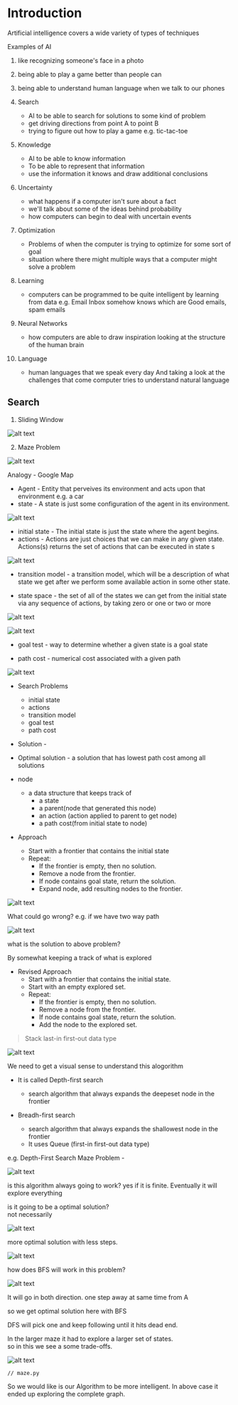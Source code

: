 # Introduction
Artificial intelligence covers a wide variety of types of techniques

Examples of AI
1. like recognizing someone's face in a photo
2. being able to play a game better than people can
3. being able to understand human language when we talk to our phones



1. Search
    * AI to be able to search for solutions to some kind of problem
    * get driving directions from point A to point B
    * trying to figure out how to play a game e.g. tic-tac-toe
2. Knowledge
    * AI to be able to know information
    * To be able to represent that information
    * use the information it knows and draw additional conclusions
3. Uncertainty
    * what happens if a computer isn't sure about a fact
    * we'll talk about some of the ideas behind probability
    * how computers can begin to deal with uncertain events
4. Optimization
    * Problems of when the computer is trying to optimize for some sort of goal
    * situation where there might multiple ways that a computer might solve a problem
5. Learning
    * computers can be programmed to be quite intelligent by learning from data
    e.g. Email Inbox somehow knows which are Good emails, spam emails
6. Neural Networks
    * how computers are able to draw inspiration looking at the structure of the human brain
7. Language
    * human languages that we speak every day And taking a look at the challenges that come computer tries to understand natural language


## Search

1. Sliding Window

![alt text](Assets/image.png)

2. Maze Problem

![alt text](image.png)

Analogy - Google Map

* Agent - Entity that perveives its environment and acts upon that environment
e.g. a car
* state - A state is just some configuration of the agent in its environment.


![alt text](image-1.png)

* initial state - The initial state is just the state where the agent begins.
* actions - Actions are just choices that we can make in any given state.
Actions(s) returns the set of actions that can be executed in state s

![alt text](image-2.png)

* transition model - a transition model, which will be a description of what state we get after we perform some available action in some other state.


* state space - the set of all of the states we can get from the initial state via any sequence of actions, by taking zero or one or two or more

![alt text](image-3.png)

![alt text](image-4.png)

* goal test - way to determine whether a given state is a goal state

* path cost - numerical cost associated with a given path

![alt text](image-5.png)

* Search Problems
    * initial state
    * actions
    * transition model
    * goal test
    * path cost

* Solution - 

* Optimal solution - a solution that has lowest path cost among all solutions

* node
    * a data structure that keeps track of 
        * a state
        * a parent(node that generated this node)
        * an action (action applied to parent to get node)
        * a path cost(from initial state to node)

* Approach
    * Start with a frontier that contains the initial state
    * Repeat:
        * If the frontier is empty, then no solution.
        * Remove a node from the frontier.
        * If node contains goal state, return the solution.
        * Expand node, add resulting nodes to the frontier.

![alt text](image-6.png)

What could go wrong?
e.g. if we have two way path

![alt text](image-7.png)

what is the solution to above problem?

By somewhat keeping a track of what is explored

* Revised Approach
    * Start with a frontier that contains the initial state.
    * Start with an empty explored set.
    * Repeat:
        * If the frontier is empty, then no solution.
        * Remove a node from the frontier.
        * If node contains goal state, return the solution.
        * Add the node to the explored set.


> Stack last-in first-out data type


![alt text](image-9.png)

We need to get a visual sense to understand this alogorithm

* It is called Depth-first search
    * search algorithm that always expands the deepeset node in the frontier

* Breadh-first search
    * search algorithm that always expands the shallowest node in the frontier
    * It uses Queue (first-in first-out data type)


e.g. Depth-First Search
Maze Problem - 

![alt text](image-10.png)

is this algorithm always going to work?
yes if it is finite. Eventually it will explore everything  

is it going to be a optimal solution?  
not necessarily  

![alt text](image-12.png)

more optimal solution with less steps.

![alt text](image-11.png)

how does BFS will work in this problem?

![alt text](image-13.png)

It will go in both direction. one step away at same time from A  

so we get optimal solution here with BFS

DFS will pick one and keep following until it hits dead end.

In the larger maze it had to explore a larger set of states.  
so in this we see a some trade-offs.

![alt text](image-14.png)

```
// maze.py

```
So we would like is our Algorithm to be more intelligent. 
In above case it ended up exploring the complete graph.


